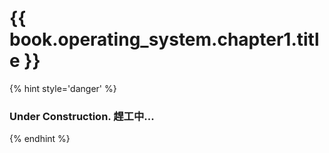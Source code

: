 # {{ book.operating_system.chapter1.title }}
<!-- notoc -->

{% hint style='danger' %}
### Under Construction. 趕工中...
{% endhint %}
